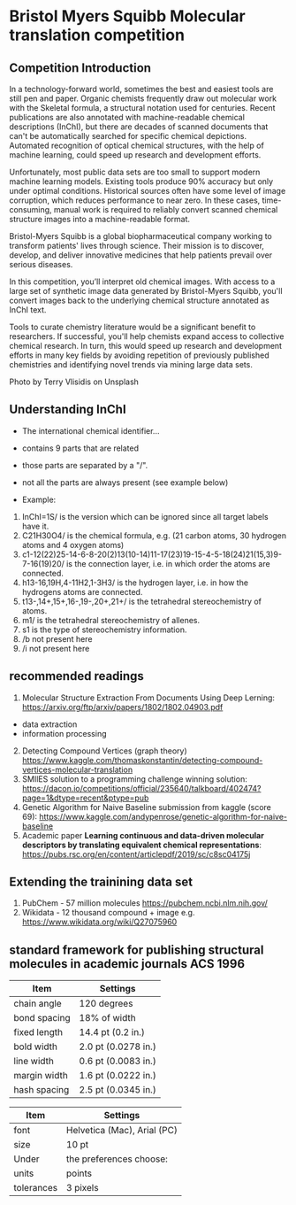 # Bristol Myers Squibb Molecular translation competition

## Competition Introduction

In a technology-forward world, sometimes the best and easiest tools are still pen and paper. Organic chemists frequently draw out molecular work with the Skeletal formula, a structural notation used for centuries. Recent publications are also annotated with machine-readable chemical descriptions (InChI), but there are decades of scanned documents that can't be automatically searched for specific chemical depictions. Automated recognition of optical chemical structures, with the help of machine learning, could speed up research and development efforts.

Unfortunately, most public data sets are too small to support modern machine learning models. Existing tools produce 90% accuracy but only under optimal conditions. Historical sources often have some level of image corruption, which reduces performance to near zero. In these cases, time-consuming, manual work is required to reliably convert scanned chemical structure images into a machine-readable format.

Bristol-Myers Squibb is a global biopharmaceutical company working to transform patients' lives through science. Their mission is to discover, develop, and deliver innovative medicines that help patients prevail over serious diseases.

In this competition, you’ll interpret old chemical images. With access to a large set of synthetic image data generated by Bristol-Myers Squibb, you'll convert images back to the underlying chemical structure annotated as InChI text.

Tools to curate chemistry literature would be a significant benefit to researchers. If successful, you'll help chemists expand access to collective chemical research. In turn, this would speed up research and development efforts in many key fields by avoiding repetition of previously published chemistries and identifying novel trends via mining large data sets.

Photo by Terry Vlisidis on Unsplash


## Understanding InChI
* The international chemical identifier...
*	contains 9 parts that are related
*	those parts are separated by a "/".
*	not all the parts are always present (see example below)

*	Example:
1. InChI=1S/ is the version which can be ignored since all target labels have it.
2. C21H30O4/ is the chemical formula, e.g. (21 carbon atoms, 30 hydrogen atoms and 4 oxygen atoms)
3. c1-12(22)25-14-6-8-20(2)13(10-14)11-17(23)19-15-4-5-18(24)21(15,3)9-7-16(19)20/ is the connection layer, i.e. in which order the atoms are connected.
4. h13-16,19H,4-11H2,1-3H3/ is the hydrogen layer, i.e. in how the hydrogens atoms are connected. 
5. t13-,14+,15+,16-,19-,20+,21+/ is the tetrahedral stereochemistry of atoms.
6. m1/ is the tetrahedral stereochemistry of allenes.
7. s1 is the type of stereochemistry information.
8. /b not present here
9. /i not present here


## recommended readings 
1. Molecular Structure Extraction From Documents Using Deep Lerning: https://arxiv.org/ftp/arxiv/papers/1802/1802.04903.pdf
  - data extraction
  - information processing
2. Detecting Compound Vertices (graph theory) https://www.kaggle.com/thomaskonstantin/detecting-compound-vertices-molecular-translation
3. SMIlES solution to a programming challenge winning solution: https://dacon.io/competitions/official/235640/talkboard/402474?page=1&dtype=recent&ptype=pub
4. Genetic Algorithm for Naive Baseline submission from kaggle (score 69): https://www.kaggle.com/andypenrose/genetic-algorithm-for-naive-baseline
5. Academic paper **Learning continuous and data-driven molecular descriptors by translating equivalent chemical representations**: https://pubs.rsc.org/en/content/articlepdf/2019/sc/c8sc04175j
## Extending the trainining data set
1. PubChem - 57 million molecules https://pubchem.ncbi.nlm.nih.gov/
2. Wikidata - 12 thousand compound + image e.g. https://www.wikidata.org/wiki/Q27075960

## standard framework for publishing structural molecules in academic journals ACS 1996
Item          | Settings
------------- | -------------
chain angle   | 120 degrees
bond spacing  | 18% of width
fixed length  | 14.4 pt (0.2 in.)
bold width    | 2.0 pt (0.0278 in.)
line width    |	0.6 pt (0.0083 in.)
margin width  | 1.6 pt (0.0222 in.)
hash spacing  | 2.5 pt (0.0345 in.)

Item	| 	Settings
------|------------------
font	| 	Helvetica (Mac), Arial (PC)
size	| 	10 pt
Under |   the preferences choose:
units |	 	points
tolerances	| 	3 pixels
